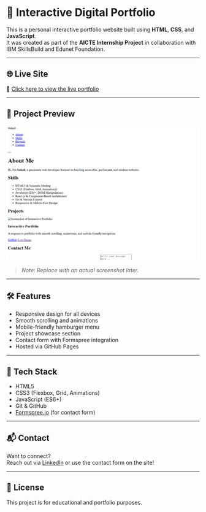 # 💼 Interactive Digital Portfolio

This is a personal interactive portfolio website built using **HTML**, **CSS**, and **JavaScript**.  
It was created as part of the **AICTE Internship Project** in collaboration with IBM SkillsBuild and Edunet Foundation.

---

## 🌐 Live Site

🔗 [Click here to view the live portfolio](https://suhaill-1551.github.io/portfolio/)

---

## 📸 Project Preview

![Project Screenshot](project1.png)  
> _Note: Replace with an actual screenshot later._

---

## 🛠️ Features

- Responsive design for all devices
- Smooth scrolling and animations
- Mobile-friendly hamburger menu
- Project showcase section
- Contact form with Formspree integration
- Hosted via GitHub Pages

---

## 🚀 Tech Stack

- HTML5
- CSS3 (Flexbox, Grid, Animations)
- JavaScript (ES6+)
- Git & GitHub
- [Formspree.io](https://formspree.io/) (for contact form)

---

## 📬 Contact

Want to connect?  
Reach out via [LinkedIn](https://www.linkedin.com/in/suhail-saifi-a44035291) or use the contact form on the site!

---

## 📄 License

This project is for educational and portfolio purposes.
